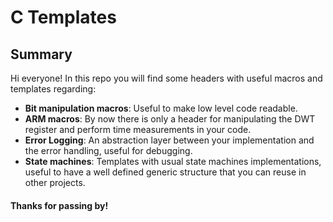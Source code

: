 # C Templates
## Summary
Hi everyone! In this repo you will find some headers with useful macros and templates regarding:
- **Bit manipulation macros**: Useful to make low level code readable.
- **ARM macros**: By now there is only a header for manipulating the DWT register and perform time measurements in your code.
- **Error Logging**: An abstraction layer between your implementation and the error handling, useful for debugging.
- **State machines**: Templates with usual state machines implementations, useful to have a well defined generic structure that you can reuse in other        projects.

#### Thanks for passing by!
